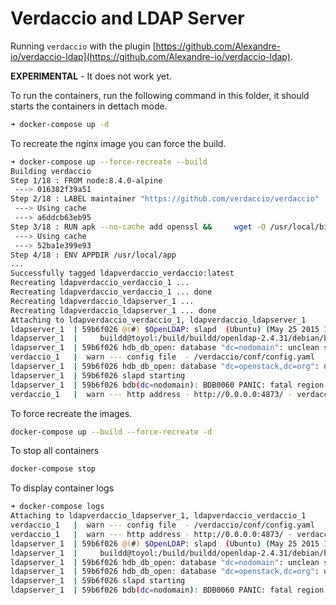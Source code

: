 # Verdaccio and LDAP Server

Running `verdaccio` with the plugin [https://github.com/Alexandre-io/verdaccio-ldap](https://github.com/Alexandre-io/verdaccio-ldap).

**EXPERIMENTAL** - It does not work yet.


To run the containers, run the following command in this folder, it should starts the containers in dettach mode.

```bash
➜ docker-compose up -d
```

To recreate the nginx image you can force the build.

```bash
➜ docker-compose up --force-recreate --build
Building verdaccio
Step 1/18 : FROM node:8.4.0-alpine
 ---> 016382f39a51
Step 2/18 : LABEL maintainer "https://github.com/verdaccio/verdaccio"
 ---> Using cache
 ---> a6ddcb63eb95
Step 3/18 : RUN apk --no-cache add openssl &&     wget -O /usr/local/bin/dumb-init https://github.com/Yelp/dumb-init/releases/download/v1.2.0/dumb-init_1.2.0_amd64 &&     chmod +x /usr/local/bin/dumb-init &&     apk del openssl
 ---> Using cache
 ---> 52ba1e399e93
Step 4/18 : ENV APPDIR /usr/local/app
...
Successfully tagged ldapverdaccio_verdaccio:latest
Recreating ldapverdaccio_verdaccio_1 ... 
Recreating ldapverdaccio_verdaccio_1 ... done
Recreating ldapverdaccio_ldapserver_1 ... 
Recreating ldapverdaccio_ldapserver_1 ... done
Attaching to ldapverdaccio_verdaccio_1, ldapverdaccio_ldapserver_1
ldapserver_1  | 59b6f026 @(#) $OpenLDAP: slapd  (Ubuntu) (May 25 2015 13:12:01) $
ldapserver_1  | 	buildd@toyol:/build/buildd/openldap-2.4.31/debian/build/servers/slapd
ldapserver_1  | 59b6f026 hdb_db_open: database "dc=nodomain": unclean shutdown detected; attempting recovery.
verdaccio_1   |  warn --- config file  - /verdaccio/conf/config.yaml
ldapserver_1  | 59b6f026 hdb_db_open: database "dc=openstack,dc=org": unclean shutdown detected; attempting recovery.
ldapserver_1  | 59b6f026 slapd starting
ldapserver_1  | 59b6f026 bdb(dc=nodomain): BDB0060 PANIC: fatal region error detected; run recovery
verdaccio_1   |  warn --- http address - http://0.0.0.0:4873/ - verdaccio/2.3.6


``` 

To force recreate the images.

```bash
docker-compose up --build --force-recreate -d
```

To stop all containers

```bash
docker-compose stop
```

To display container logs

```bash
➜ docker-compose logs
Attaching to ldapverdaccio_ldapserver_1, ldapverdaccio_verdaccio_1
verdaccio_1   |  warn --- config file  - /verdaccio/conf/config.yaml
verdaccio_1   |  warn --- http address - http://0.0.0.0:4873/ - verdaccio/2.3.6
ldapserver_1  | 59b6f026 @(#) $OpenLDAP: slapd  (Ubuntu) (May 25 2015 13:12:01) $
ldapserver_1  | 	buildd@toyol:/build/buildd/openldap-2.4.31/debian/build/servers/slapd
ldapserver_1  | 59b6f026 hdb_db_open: database "dc=nodomain": unclean shutdown detected; attempting recovery.
ldapserver_1  | 59b6f026 hdb_db_open: database "dc=openstack,dc=org": unclean shutdown detected; attempting recovery.
ldapserver_1  | 59b6f026 slapd starting
ldapserver_1  | 59b6f026 bdb(dc=nodomain): BDB0060 PANIC: fatal region error detected; run recovery
```

